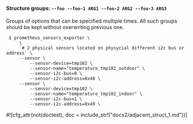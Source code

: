 #### Structure groups: `--foo --foo-1 ARG1 --foo-2 ARG2 --foo-3 ARG3`

Groups of options that can be specified multiple times. All such groups should be kept without
overwriting previous one.

```console
 $ prometheus_sensors_exporter \
     \
     `# 2 physical sensors located on physycial different i2c bus or address` \
     --sensor \
         --sensor-device=tmp102 \
         --sensor-name="temperature_tmp102_outdoor" \
         --sensor-i2c-bus=0 \
         --sensor-i2c-address=0x48 \
     --sensor \
         --sensor-device=tmp102 \
         --sensor-name="temperature_tmp102_indoor" \
         --sensor-i2c-bus=1 \
         --sensor-i2c-address=0x49 \
```

#![cfg_attr(not(doctest), doc = include_str!("docs2/adjacent_struct_1.md"))]

